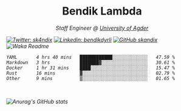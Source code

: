<h1 align="center"> Bendik Lambda </h1>
<p align="center"><em>Staff Engineer @ <a href="http://www.uia.no">University of Agder</a></p>



[![Twitter: sk4ndix](https://img.shields.io/twitter/follow/sk4ndix?style=social)](https://twitter.com/sk4ndix)
[![Linkedin: bendikdyrli](https://img.shields.io/badge/-bendikdyrli-blue?style=flat-square&logo=Linkedin&logoColor=white&link=https://www.linkedin.com/in/bendikdyrli/)](https://www.linkedin.com/in/bendikdyrli/)
[![GitHub skandix](https://img.shields.io/github/followers/skandix?label=follow&style=social)](https://github.com/skandix)
![Waka Readme](https://github.com/skandix/skandix/workflows/Waka%20Readme/badge.svg)


<!--START_SECTION:waka-->

```text
YAML       4 hrs 40 mins   ████████████░░░░░░░░░░░░░   47.59 %
Markdown   3 hrs           ███████▓░░░░░░░░░░░░░░░░░   30.61 %
Docker     1 hr 31 mins    ████░░░░░░░░░░░░░░░░░░░░░   15.47 %
Rust       16 mins         ▓░░░░░░░░░░░░░░░░░░░░░░░░   02.79 %
Other      9 mins          ▒░░░░░░░░░░░░░░░░░░░░░░░░   01.65 %
```

<!--END_SECTION:waka-->

  <br>
  
![Anurag's GitHub stats](https://github-readme-stats.vercel.app/api?username=skandix&show_icons=true&theme=tokyonight)


